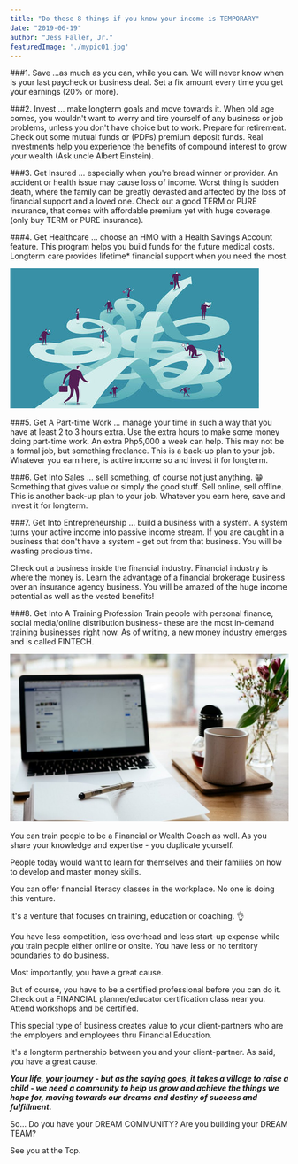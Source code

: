 ```yaml
---
title: "Do these 8 things if you know your income is TEMPORARY"
date: "2019-06-19"
author: "Jess Faller, Jr."
featuredImage: './mypic01.jpg'
---
```


###1. Save
...as much as you can, while you can. We will never know when is your last paycheck or business deal. Set a fix amount every time you get your earnings (20% or more).

###2. Invest
... make longterm goals and move towards it. When old age comes, you wouldn't want to worry and tire yourself of any business or job problems, unless you don't have choice but to work. Prepare for retirement. Check out some mutual funds or (PDFs) premium deposit funds. Real investments help you experience the benefits of compound interest to grow your wealth (Ask uncle Albert Einstein).

###3. Get Insured
... especially when you're bread winner or provider. An accident or health issue may cause loss of income. Worst thing is sudden death, where the family can be greatly devasted and affected by the loss of financial support and a loved one. Check out a good TERM or PURE insurance, that comes with affordable premium yet with huge coverage. (only buy TERM or PURE insurance).

###4. Get Healthcare
... choose an HMO with a Health Savings Account feature. This program helps you build funds for the future medical costs. Longterm care provides lifetime* financial support when you need the most.

![image1](./mypic01.jpg)

###5. Get A Part-time Work
... manage your time in such a way that you have at least 2 to 3 hours extra. Use the extra hours to make some money doing part-time work. An extra Php5,000 a week can help. This may not be a formal job, but something freelance. This is a back-up plan to your job. Whatever you earn here, is active income so and invest it for longterm.

###6. Get Into Sales
... sell something, of course not just anything. 😁 Something that gives value or simply the good stuff. Sell online, sell offline. This is another back-up plan to your job. Whatever you earn here, save and invest it for longterm.

###7. Get Into Entrepreneurship
... build a business with a system. A system turns your active income into passive income stream. If you are caught in a business that don't have a system - get out from that business. You will be wasting precious time.

Check out a business inside the financial industry. Financial industry is where the money is. Learn the advantage of a financial brokerage business over an insurance agency business. You will be amazed of the huge income potential as well as the vested benefits!

###8. Get Into A Training Profession
Train people with personal finance, social media/online distribution business- these are the most in-demand training businesses right now. As of writing, a new money industry emerges and is called FINTECH.

![image2](./mypic02.jpg)

You can train people to be a Financial or Wealth Coach as well. As you share your knowledge and expertise - you duplicate yourself.

People today would want to learn for themselves and their families on how to develop and master money skills.

You can offer financial literacy classes in the workplace. No one is doing this venture.

It's a venture that focuses on training, education or coaching. 👌

You have less competition, less overhead and less start-up expense while you train people either online or onsite. You have less or no territory boundaries to do business.

Most importantly, you have a great cause.

But of course, you have to be a certified professional before you can do it. Check out a FINANCIAL planner/educator certification class near you. Attend workshops and be certified.

This special type of business creates value to your client-partners who are the employers and employees thru Financial Education.

It's a longterm partnership between you and your client-partner. As said, you have a great cause.

***Your life, your journey - but as the saying goes, it takes a village to raise a child - we need a community to help us grow and achieve the things we hope for, moving towards our dreams and destiny of success and fulfillment.***

So...
Do you have your DREAM COMMUNITY? Are you building your DREAM TEAM?

See you at the Top.